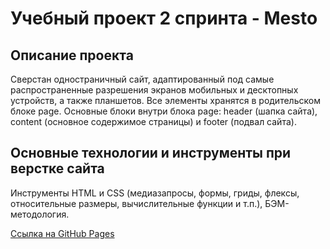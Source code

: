 # Учебный проект 2 спринта - Mesto

## Описание проекта
Сверстан одностраничный сайт, адаптированный под самые распространенные разрешения экранов мобильных и десктопных устройств, а также планшетов. Все элементы хранятся в родительском блоке page. Основные блоки внутри блока page: header (шапка сайта), content (основное содержимое страницы) и footer (подвал сайта).

## Основные технологии и инструменты при верстке сайта
Инструменты HTML и CSS (медиазапросы, формы, гриды, флексы, относительные размеры, вычислительные функции и т.п.), БЭМ-методология.

[Ссылка на GitHub Pages](https://sskavysh.github.io/mesto-project/)
